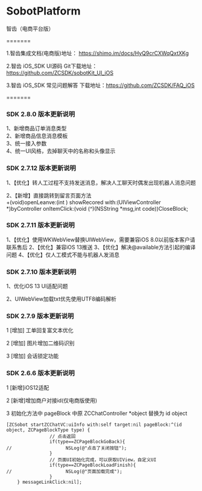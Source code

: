 # SobotPlatform
智齿（电商平台版） 




=======

1.智齿集成文档(电商版)地址： https://shimo.im/docs/HyQ9crCXWqQxtXKg   

2.智齿 iOS_SDK UI源码 Git下载地址：https://github.com/ZCSDK/sobotKit_UI_iOS  

3.智齿 iOS_SDK 常见问题解答 下载地址：https://github.com/ZCSDK/FAQ_iOS        

=======


### SDK 2.8.0 版本更新说明
1、新增商品订单消息类型  
2、新增商品信息消息模板  
3、统一接入参数  
4、统一UI风格，去掉聊天中的名称和头像显示  


### SDK 2.7.12 版本更新说明
1、【优化】转人工过程不支持发送消息，解决人工聊天时偶发出现机器人消息问题    

2、【新增】直接跳转到留言页面方法   
+(void)openLeanve:(int ) showRecored with:(UIViewController *)byController onItemClick:(void (^)(NSString *msg,int code))CloseBlock;



### SDK 2.7.11 版本更新说明
1、【优化】使用WKWebView替换UIWebView，需要兼容iOS 8.0以前版本客户请联系售后
2、【优化】兼容iOS 13推送
3、【优化】解决@available方法引起的编译问题
4、【优化】仅人工模式不能与机器人发消息


### SDK 2.7.10 版本更新说明   

1、优化iOS 13 UI适配问题  

2、UIWebView加载txt优先使用UTF8编码解析  


### SDK 2.7.9 版本更新说明  

1 [增加] 工单回复富文本优化  

2 [增加] 图片增加二维码识别  

3 [增加] 会话锁定功能  

### SDK 2.6.6 版本更新说明

1 [新增]iOS12适配

2 [新增]增加商户对接id(仅电商版使用)

3 初始化方法中 pageBlock 中原 ZCChatController *object 替换为 id object 

```
[ZCSobot startZCChatVC:uiInfo with:self target:nil pageBlock:^(id object, ZCPageBlockType type) {
                // 点击返回
                if(type==ZCPageBlockGoBack){
//                    NSLog(@"点击了关闭按钮");
                }
                // 页面UI初始化完成，可以获取UIView，自定义UI
                if(type==ZCPageBlockLoadFinish){
//                    NSLog(@"页面加载完成");
                }
    } messageLinkClick:nil];
```